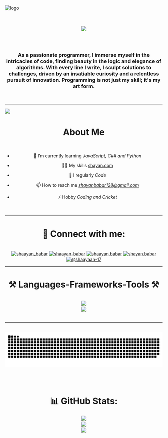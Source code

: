 ![logo](https://user-images.githubusercontent.com/90236635/232446433-d5540fa2-fe28-4bb8-b929-cdb51fe61336.gif)
 <h1 align="center">
    <img src="https://readme-typing-svg.herokuapp.com/?font=Righteous&size=35&center=true&vCenter=true&width=500&height=70&duration=4000&lines=Hey!+GitHub+Fellows+👋;+I'm+Shayan+Babar;" />
</h1>
<br/>
<h3 align="center">As a passionate programmer, I immerse myself in the intricacies of code, finding beauty in the logic and elegance of algorithms. With every line I write, I sculpt solutions to challenges, driven by an insatiable curiosity and a relentless pursuit of innovation. Programming is not just my skill; it's my art form.</h3>
<br/>
<hr/>

![](https://github-profile-trophy.vercel.app/?username=shayan-babar&theme=radical&no-frame=true&no-bg=false&margin-w=4)

<div align="center">
<h1 align""center>About Me</h1>
 <br/>
 
- 🌱 I’m currently learning *JavaScript, C## and Python*

- 👨‍💻 My skills [shayan.com](https://shaayaan.netlify.app/)

- 📝 I regularly *Code*

- 📫 How to reach me *shayanbabar128@gmail.com*

- ⚡ Hobby *Coding and Cricket*
 
</div>
<br/>
<hr/>

<h1 align="center">🔗 Connect with me:</h1>
<br/>
<div align="center">
<a href="https://twitter.com/shaayan_babar" target="blank"><img align="center" src="https://raw.githubusercontent.com/rahuldkjain/github-profile-readme-generator/master/src/images/icons/Social/twitter.svg" alt="shaayan_babar" height="30" width="40" /></a>
<a href="https://linkedin.com/in/shaayan-babar" target="blank"><img align="center" src="https://raw.githubusercontent.com/rahuldkjain/github-profile-readme-generator/master/src/images/icons/Social/linked-in-alt.svg" alt="shaayan-babar" height="30" width="40" /></a>
<a href="https://fb.com/shaayan.babar" target="blank"><img align="center" src="https://raw.githubusercontent.com/rahuldkjain/github-profile-readme-generator/master/src/images/icons/Social/facebook.svg" alt="shaayan.babar" height="30" width="40" /></a>
<a href="https://instagram.com/shayan.babar" target="blank"><img align="center" src="https://raw.githubusercontent.com/rahuldkjain/github-profile-readme-generator/master/src/images/icons/Social/instagram.svg" alt="shayan.babar" height="30" width="40" /></a>
<a href="https://www.youtube.com/@shaayaan-17" target="blank"><img align="center" src="https://raw.githubusercontent.com/rahuldkjain/github-profile-readme-generator/master/src/images/icons/Social/youtube.svg" alt="@shaayaan-17" height="30" width="40" /></a>
</center>
<br/>
<hr/>

<h1 align="center">⚒️ Languages-Frameworks-Tools ⚒️</h1>
<br/>
<div align="center">
    <img src="https://skillicons.dev/icons?i=bootstrap,html,css,vscode,github,tailwind,git," /><br/>
    <img src="https://skillicons.dev/icons?i=python,javascript,typescript,firebase,mongodb,nextjs," /><br>
</div>

<br/>
<hr/>
<div align="center">
  <br>
  <img alt="snake eating my contributions" src="https://raw.githubusercontent.com/salesp07/salesp07/output/github-contribution-grid-snake.svg" />
  
  <br/><br/>
</div>

# 📊 GitHub Stats:
![](https://github-readme-stats.vercel.app/api?username=shayan-babar&theme=react&hide_border=true&include_all_commits=false&count_private=false)<br/>
![](https://github-readme-streak-stats.herokuapp.com/?user=shayan-babar&theme=react&hide_border=true)<br/>
![](https://github-readme-stats.vercel.app/api/top-langs/?username=shayan-babar&theme=react&hide_border=true&include_all_commits=false&count_private=false&layout=compact)


